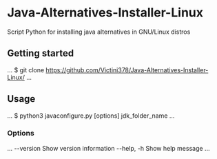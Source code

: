 # Java-Alternatives-Installer-Linux

Script Python for installing java alternatives in GNU/Linux distros 

## Getting started
...
$ git clone https://github.com/Victini378/Java-Alternatives-Installer-Linux/
...
## Usage
...
$ python3 javaconfigure.py [options] jdk_folder_name
...
### Options
...
--version Show version information
--help, -h Show help message
...
